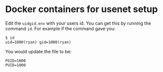 # Docker containers for usenet setup

Edit the `uidgid.env` with your users id. You can get this by running the command `id`. For example if the command gave you:

```
$ id
uid=1000(ryan) gid=1000(ryan)
```

You would update the file to be:

```
PGID=1000
PUID=1000
```
